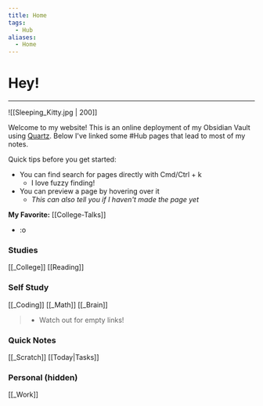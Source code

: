```yaml
---
title: Home
tags:
  - Hub
aliases:
  - Home
---
```



# Hey! 
---
![[Sleeping_Kitty.jpg | 200]]

Welcome to my website! This is an online deployment of my Obsidian Vault using [Quartz](https://quartz.jzhao.xyz).
Below I've linked some #Hub pages that lead to most of my notes. 

Quick tips before you get started:
- You can find search for pages directly with Cmd/Ctrl + k
	- I love fuzzy finding!
- You can preview a page by hovering over it
	- *This can also tell you if I haven't made the page yet*

**My Favorite:** [[College-Talks]]
- :o

### Studies
[[_College]]
[[Reading]]


### Self Study
[[_Coding]]
[[_Math]]
[[_Brain]]
> - Watch out for empty links!


### Quick Notes
 [[_Scratch]]
[[Today|Tasks]]
 
### Personal (hidden)
[[_Work]]

